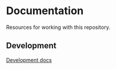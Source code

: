 # Documentation

Resources for working with this repository.

## Development

[Development docs](./development)
